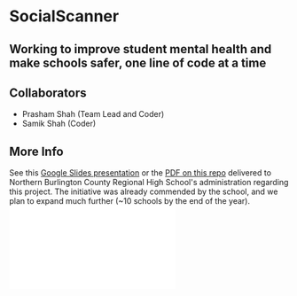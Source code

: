 # SocialScanner
## Working to improve student mental health and make schools safer, one line of code at a time
## Collaborators
- Prasham Shah (Team Lead and Coder)
- Samik Shah (Coder)
## More Info
See this [Google Slides presentation](https://docs.google.com/presentation/d/13rB1L6zyFAN_5x2AQQ9W1SobG433vgJ0ArSlQ-GNRxU/edit?usp=sharing) or the [PDF on this repo](SocialScanner_Presentation.pdf) delivered to Northern Burlington County Regional High School's administration regarding this project.
The initiative was already commended by the school, and we plan to expand much further (~10 schools by the end of the year).
<embed src="SocialScanner_Presentation.pdf" type="application/pdf">
